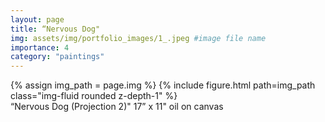 ```yaml
---
layout: page
title: “Nervous Dog"
img: assets/img/portfolio_images/1_.jpeg #image file name
importance: 4
category: "paintings"
---
```


<div class="row">
    <div class="col-sm mt-3 mt-md-0">
        {% assign img_path = page.img %}
        {% include figure.html path=img_path  class="img-fluid rounded z-depth-1" %}
    </div>
</div>
<div class="caption">
    “Nervous Dog (Projection 2)"
    17” x 11"
    oil on canvas
</div>

